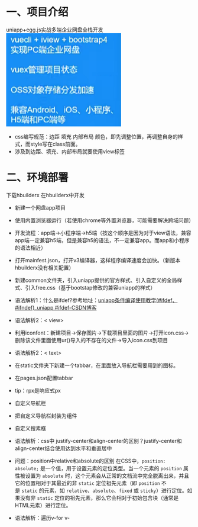 # 一、项目介绍
uniapp+egg.js实战多端企业网盘全栈开发
![](https://raw.githubusercontent.com/liuxiaofeii/BC4A0327-E9BF-B504-C6AE-24BEC8348190/main/20240528204437.png)
- css编写规范：边距 填充 内部布局 颜色，即先调整位置，再调整自身的样式，而style写在class前面。
- 涉及到边距、填充、内部布局就要使用view标签


# 二、环境部署
下载hbuilderx
在hbuilderx中开发
- 新建一个网盘app项目
- 使用内置浏览器运行（若使用chrome等外置浏览器，可能需要解决跨域问题）
- 开发流程：app端->小程序端->h5端（按这个顺序是因为对于view语法，兼容app端一定兼容h5端，但是兼容h5的语法，不一定兼容app。而app和小程序的语法相近）
- 打开mainfest.json，打开v3编译器，这样程序编译速度会加快。（新版本hbuilderx没有相关配置）
- 新建common文件夹，引入uniapp提供的官方样式、引入自定义的全局样式、引入free.css（基于bootstap修改的兼容uniapp的样式）
- 语法解析1：什么是ifdef?参考地址：[uniapp条件编译使用教学(#ifdef、#ifndef)_uniapp #ifdef-CSDN博客](https://blog.csdn.net/qq_43229233/article/details/134754189)
- 语法解析2：< view></view >
- 利用iconfont：新建项目->保存图片->下载项目里面的图片->打开icon.css->删除该文件里面使用ur()导入的不存在的文件->导入icon.css到项目
- 语法解析2：< text></text >
- 在static文件夹下新建一个tabbar，在里面放入导航栏需要用到的图标。
- 在pages.json配置tabbar
- tip：rpx是响应式px
- 自定义导航栏
- 把自定义导航栏封装为组件
- 自定义搜素框
- 语法解析：css中 justify-center和align-center的区别？justify-center和align-center结合使用达到水平和垂直居中
- 问题：position中relative和absolute的区别
	在CSS中，`position: absolute;` 是一个值，用于设置元素的定位类型。当一个元素的 `position` 属性被设置为 `absolute` 时，这个元素会从正常的文档流中完全脱离出来，并且它的位置相对于其最近的非 `static` 定位祖先元素（即 `position` 不是 `static` 的元素，如 `relative`、`absolute`、`fixed` 或 `sticky`）进行定位。如果没有非 `static` 定位的祖先元素，那么它会相对于初始包含块（通常是HTML元素）进行定位。

-  语法解析：遍历v-for
v-
